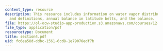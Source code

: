 ```yaml
---
content_type: resource
description: This resource includes information on water vapor distribution, equations
  and definitions, annual balance in latitude belts, and the balance.
file: https://ol-ocw-studio-app-production.s3.amazonaws.com/courses/12-812-general-circulation-of-the-earths-atmosphere-fall-2005/fc6ea58dddbc15616cd81e79076edf7b_section4.pdf
file_type: application/pdf
resourcetype: Document
title: section4.pdf
uid: fc6ea58d-ddbc-1561-6cd8-1e79076edf7b
---
```

